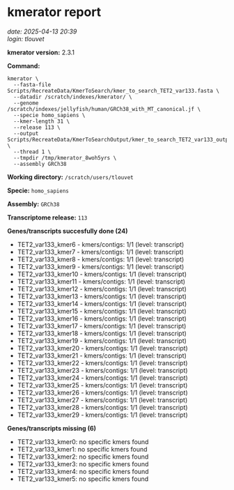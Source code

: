 # kmerator report
*date: 2025-04-13 20:39*  
*login: tlouvet*

**kmerator version:** 2.3.1

**Command:**

```
kmerator \
  --fasta-file Scripts/RecreateData/KmerToSearch/kmer_to_search_TET2_var133.fasta \
  --datadir /scratch/indexes/kmerator/ \
  --genome /scratch/indexes/jellyfish/human/GRCh38_with_MT_canonical.jf \
  --specie homo_sapiens \
  --kmer-length 31 \
  --release 113 \
  --output Scripts/RecreateData/KmerToSearchOutput/kmer_to_search_TET2_var133_output \
  --thread 1 \
  --tmpdir /tmp/kmerator_8woh5yrs \
  --assembly GRCh38
```

**Working directory:** `/scratch/users/tlouvet`

**Specie:** `homo_sapiens`

**Assembly:** `GRCh38`

**Transcriptome release:** `113`

**Genes/transcripts succesfully done (24)**

- TET2_var133_kmer6 - kmers/contigs: 1/1 (level: transcript)
- TET2_var133_kmer7 - kmers/contigs: 1/1 (level: transcript)
- TET2_var133_kmer8 - kmers/contigs: 1/1 (level: transcript)
- TET2_var133_kmer9 - kmers/contigs: 1/1 (level: transcript)
- TET2_var133_kmer10 - kmers/contigs: 1/1 (level: transcript)
- TET2_var133_kmer11 - kmers/contigs: 1/1 (level: transcript)
- TET2_var133_kmer12 - kmers/contigs: 1/1 (level: transcript)
- TET2_var133_kmer13 - kmers/contigs: 1/1 (level: transcript)
- TET2_var133_kmer14 - kmers/contigs: 1/1 (level: transcript)
- TET2_var133_kmer15 - kmers/contigs: 1/1 (level: transcript)
- TET2_var133_kmer16 - kmers/contigs: 1/1 (level: transcript)
- TET2_var133_kmer17 - kmers/contigs: 1/1 (level: transcript)
- TET2_var133_kmer18 - kmers/contigs: 1/1 (level: transcript)
- TET2_var133_kmer19 - kmers/contigs: 1/1 (level: transcript)
- TET2_var133_kmer20 - kmers/contigs: 1/1 (level: transcript)
- TET2_var133_kmer21 - kmers/contigs: 1/1 (level: transcript)
- TET2_var133_kmer22 - kmers/contigs: 1/1 (level: transcript)
- TET2_var133_kmer23 - kmers/contigs: 1/1 (level: transcript)
- TET2_var133_kmer24 - kmers/contigs: 1/1 (level: transcript)
- TET2_var133_kmer25 - kmers/contigs: 1/1 (level: transcript)
- TET2_var133_kmer26 - kmers/contigs: 1/1 (level: transcript)
- TET2_var133_kmer27 - kmers/contigs: 1/1 (level: transcript)
- TET2_var133_kmer28 - kmers/contigs: 1/1 (level: transcript)
- TET2_var133_kmer29 - kmers/contigs: 1/1 (level: transcript)


**Genes/transcripts missing (6)**

- TET2_var133_kmer0: no specific kmers found
- TET2_var133_kmer1: no specific kmers found
- TET2_var133_kmer2: no specific kmers found
- TET2_var133_kmer3: no specific kmers found
- TET2_var133_kmer4: no specific kmers found
- TET2_var133_kmer5: no specific kmers found
